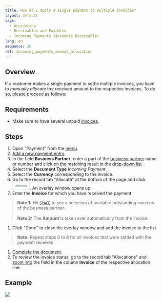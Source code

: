 ```yaml
---
title: How do I apply a single payment to multiple invoices?
layout: default
tags:
  - Accounting
  - Receivables and Payables
  - Incoming Payments (Accounts Receivable)
lang: en
sequence: 20
ref: incoming_payments_manual_allocation
---
```


## Overview
If a customer makes a single payment to settle multiple invoices, you have to *manually allocate* the received amount to the respective invoices. To do so, please proceed as follows:

## Requirements
- Make sure to have several unpaid [invoices](Invoice_SalesOrder).

## Steps
1. Open "Payment" from the [menu](Menu).
1. [Add a new payment entry](New_Record_Window).
1. In the field **Business Partner**, enter a part of the [business partner](New_Business_Partner) name or number and click on the matching result in the [drop-down list](Keyboard_shortcuts_reference).
1. Select the **Document Type** *Incoming Payment*.
1. Select the **Currency** corresponding to the invoice.
1. Go to the record tab "Allocate" at the bottom of the page and click ![](assets/Add_New_Button.png). An overlay window opens up.
1. Enter the **Invoice** for which you have received the payment.
 >**Note 1:** Hit [`SPACE`](Keyboard_shortcuts_reference) to see a selection of available outstanding invoices of the business partner.<br><br>
 >**Note 2:** The **Amount** is taken over automatically from the invoice.

1. Click "Done" to close the overlay window and add the invoice to the list.
 >**Note:** Repeat steps 6 to 8 for all invoices that were settled with the payment received.

1. [Complete the document](DocumentProcessingComplete).
1. To review the invoice status, go to the record tab "Allocations" and [zoom into](Zoom_into_table_field) the field in the column **Invoice** of the respective allocation line.

## Example
![](assets/Incoming_payments_manual_allocation.gif)
